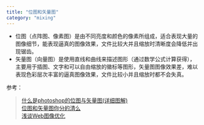 ```yaml
---
title: "位图和矢量图"
category: "mixing"
---
```


- 位图（点阵图、像素图）是由不同亮度和颜色的像素所组成，适合表现大量的图像细节，能表现逼真的图像效果，文件比较大并且缩放时清晰度会降低并出现锯齿。
- 矢量图（向量图）是使用直线和曲线来描述图形（通过数学公式计算获得），主要用于插图、文字和可以自由缩放的徽标等图形，矢量图图像效果差，难以表现色彩层次丰富的逼真图像效果，文件比较小并且缩放时都不会失真。

参考：
> [什么是photoshop的位图与矢量图(详细图解)](http://www.bkill.com/tech/201203/1690.html)  
> [位图和矢量图你分的清么](http://www.coreldrawchina.com/xinshourumen/weitu-shiliangtu.html)  
> [浅谈Web图像优化](https://zhuanlan.zhihu.com/p/30362177)  